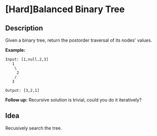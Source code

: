 [Hard]Balanced Binary Tree
===

## Description
Given a binary tree, return the postorder traversal of its nodes' values.

**Example:**

```
Input: [1,null,2,3]
   1
    \
     2
    /
   3

Output: [3,2,1]
```

**Follow up:** Recursive solution is trivial, could you do it iteratively?

## Idea
Recusively search the tree.
